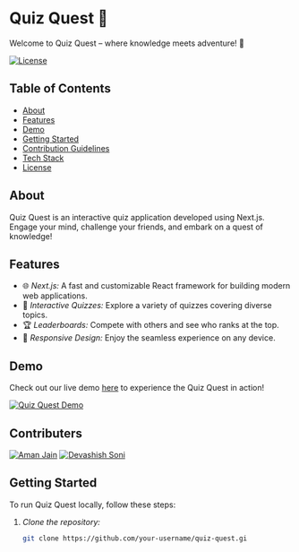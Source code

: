 # Quiz Quest 🚀
Welcome to Quiz Quest – where knowledge meets adventure! 🚀

[![License](https://img.shields.io/badge/LICENSE-MIT-blue.svg)](https://github.com/devashishsoni98/QuizQuest/blob/main/LICENSE.md)


## Table of Contents

- [About](#about)
- [Features](#features)
- [Demo](#demo)
- [Getting Started](#getting-started)
- [Contribution Guidelines](#contribution-guidelines)
- [Tech Stack](#tech-stack)
- [License](#license)

## About

Quiz Quest is an interactive quiz application developed using Next.js. Engage your mind, challenge your friends, and embark on a quest of knowledge!

## Features

- 🌐 *Next.js:* A fast and customizable React framework for building modern web applications.
- 🧠 *Interactive Quizzes:* Explore a variety of quizzes covering diverse topics.
- 🏆 *Leaderboards:* Compete with others and see who ranks at the top.
- 🌈 *Responsive Design:* Enjoy the seamless experience on any device.

## Demo

Check out our live demo [here](#) to experience the Quiz Quest in action!

[![Quiz Quest Demo](https://quiz-quest-app.netlify.app/)](#)

## Contributers
[![Aman Jain](https://github.com/VAmanjain)](#)
[![Devashish Soni](https://github.com/devashishsoni98)](#)

## Getting Started

To run Quiz Quest locally, follow these steps:

1. *Clone the repository:*

   ```bash
   git clone https://github.com/your-username/quiz-quest.gi
#

